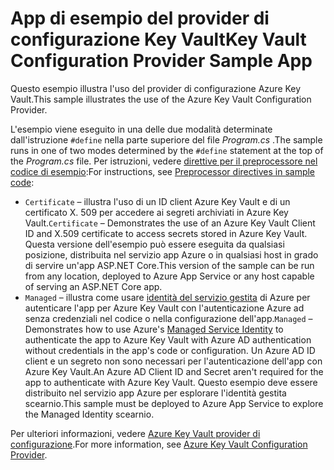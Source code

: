 # <a name="key-vault-configuration-provider-sample-app"></a><span data-ttu-id="a46ff-101">App di esempio del provider di configurazione Key Vault</span><span class="sxs-lookup"><span data-stu-id="a46ff-101">Key Vault Configuration Provider Sample App</span></span>

<span data-ttu-id="a46ff-102">Questo esempio illustra l'uso del provider di configurazione Azure Key Vault.</span><span class="sxs-lookup"><span data-stu-id="a46ff-102">This sample illustrates the use of the Azure Key Vault Configuration Provider.</span></span>

<span data-ttu-id="a46ff-103">L'esempio viene eseguito in una delle due modalità determinate dall'istruzione `#define` nella parte superiore del file *Program.cs* .</span><span class="sxs-lookup"><span data-stu-id="a46ff-103">The sample runs in one of two modes determined by the `#define` statement at the top of the *Program.cs* file.</span></span> <span data-ttu-id="a46ff-104">Per istruzioni, vedere [direttive per il preprocessore nel codice di esempio](https://docs.microsoft.com/aspnet/core#preprocessor-directives-in-sample-code):</span><span class="sxs-lookup"><span data-stu-id="a46ff-104">For instructions, see [Preprocessor directives in sample code](https://docs.microsoft.com/aspnet/core#preprocessor-directives-in-sample-code):</span></span>

* <span data-ttu-id="a46ff-105">`Certificate` &ndash; illustra l'uso di un ID client Azure Key Vault e di un certificato X. 509 per accedere ai segreti archiviati in Azure Key Vault.</span><span class="sxs-lookup"><span data-stu-id="a46ff-105">`Certificate` &ndash; Demonstrates the use of an Azure Key Vault Client ID and X.509 certificate to access secrets stored in Azure Key Vault.</span></span> <span data-ttu-id="a46ff-106">Questa versione dell'esempio può essere eseguita da qualsiasi posizione, distribuita nel servizio app Azure o in qualsiasi host in grado di servire un'app ASP.NET Core.</span><span class="sxs-lookup"><span data-stu-id="a46ff-106">This version of the sample can be run from any location, deployed to Azure App Service or any host capable of serving an ASP.NET Core app.</span></span>
* <span data-ttu-id="a46ff-107">`Managed` &ndash; illustra come usare [identità del servizio gestita](https://docs.microsoft.com/azure/active-directory/managed-identities-azure-resources/overview) di Azure per autenticare l'app per Azure Key Vault con l'autenticazione Azure ad senza credenziali nel codice o nella configurazione dell'app.</span><span class="sxs-lookup"><span data-stu-id="a46ff-107">`Managed` &ndash; Demonstrates how to use Azure's [Managed Service Identity](https://docs.microsoft.com/azure/active-directory/managed-identities-azure-resources/overview) to authenticate the app to Azure Key Vault with Azure AD authentication without credentials in the app's code or configuration.</span></span> <span data-ttu-id="a46ff-108">Un Azure AD ID client e un segreto non sono necessari per l'autenticazione dell'app con Azure Key Vault.</span><span class="sxs-lookup"><span data-stu-id="a46ff-108">An Azure AD Client ID and Secret aren't required for the app to authenticate with Azure Key Vault.</span></span> <span data-ttu-id="a46ff-109">Questo esempio deve essere distribuito nel servizio app Azure per esplorare l'identità gestita scearnio.</span><span class="sxs-lookup"><span data-stu-id="a46ff-109">This sample must be deployed to Azure App Service to explore the Managed Identity scearnio.</span></span>

<span data-ttu-id="a46ff-110">Per ulteriori informazioni, vedere [Azure Key Vault provider di configurazione](https://docs.microsoft.com/aspnet/core/security/key-vault-configuration).</span><span class="sxs-lookup"><span data-stu-id="a46ff-110">For more information, see [Azure Key Vault Configuration Provider](https://docs.microsoft.com/aspnet/core/security/key-vault-configuration).</span></span>
